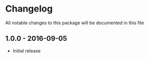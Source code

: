 # Changelog

All notable changes to this package will be documented in this file

## 1.0.0 - 2016-09-05

- Initial release